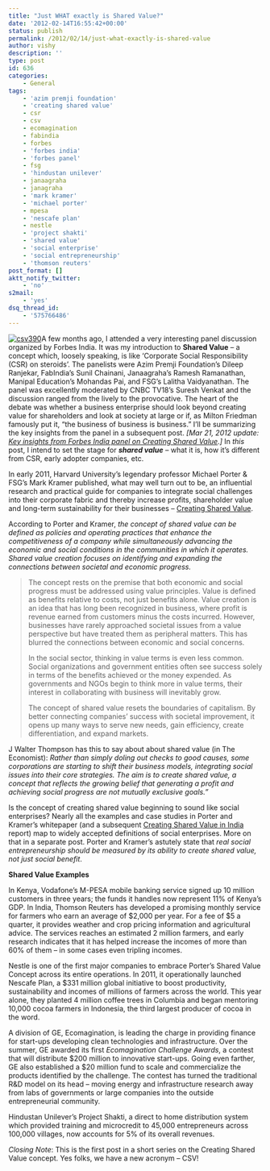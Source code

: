 ```yaml
---
title: "Just WHAT exactly is Shared Value?"
date: '2012-02-14T16:55:42+00:00'
status: publish
permalink: /2012/02/14/just-what-exactly-is-shared-value
author: vishy
description: ''
type: post
id: 636
categories:
    - General
tags:
    - 'azim premji foundation'
    - 'creating shared value'
    - csr
    - csv
    - ecomagination
    - fabindia
    - forbes
    - 'forbes india'
    - 'forbes panel'
    - fsg
    - 'hindustan unilever'
    - janaagraha
    - janagraha
    - 'mark kramer'
    - 'michael porter'
    - mpesa
    - 'nescafe plan'
    - nestle
    - 'project shakti'
    - 'shared value'
    - 'social enterprise'
    - 'social entrepreneurship'
    - 'thomson reuters'
post_format: []
aktt_notify_twitter:
    - 'no'
s2mail:
    - 'yes'
dsq_thread_id:
    - '575766486'
---
```

[![](../../../../uploads/2012/02/csv390.bmp "csv390")](../../../../uploads/2012/02/csv390.bmp)A few months ago, I attended a very interesting panel discussion organized by Forbes India. It was my introduction to **Shared Value** – a concept which, loosely speaking, is like ‘Corporate Social Responsibility (CSR) on steroids’. The panelists were Azim Premji Foundation’s Dileep Ranjekar, FabIndia’s Sunil Chainani, Janaagraha’s Ramesh Ramanathan, Manipal Education’s Mohandas Pai, and FSG’s Lalitha Vaidyanathan. The panel was excellently moderated by CNBC TV18’s Suresh Venkat and the discussion ranged from the lively to the provocative. The heart of the debate was whether a business enterprise should look beyond creating value for shareholders and look at society at large or if, as Milton Friedman famously put it, “the business of business is business.” I’ll be summarizing the key insights from the panel in a subsequent post. *\[Mar 21, 2012 update: [Key insights from Forbes India panel on Creating Shared Value](http://www.techsangam.com/2012/03/21/key-takeaways-from-forbes-india-panel-on-creating-shared-value/).\]* In *this* post, I intend to set the stage for ***shared value*** – what it is, how it’s different from CSR, early adopter companies, etc.

In early 2011, Harvard University’s legendary professor Michael Porter &amp; FSG’s Mark Kramer published, what may well turn out to be, an influential research and practical guide for companies to integrate social challenges into their corporate fabric and thereby increase profits, shareholder value and long-term sustainability for their businesses – [Creating Shared Value](http://www.fsg.org/tabid/191/ArticleId/241/Default.aspx?srpush=true).

According to Porter and Kramer, *the concept of shared value can be defined as policies and operating practices that enhance the competitiveness of a company while simultaneously advancing the economic and social conditions in the communities in which it operates. Shared value creation focuses on identifying and expanding the connections between societal and economic progress.*

> The concept rests on the premise that both economic and social progress must be addressed using value principles. Value is defined as benefits relative to costs, not just benefits alone. Value creation is an idea that has long been recognized in business, where profit is revenue earned from customers minus the costs incurred. However, businesses have rarely approached societal issues from a value perspective but have treated them as peripheral matters. This has blurred the connections between economic and social concerns.
> 
> In the social sector, thinking in value terms is even less common. Social organizations and government entities often see success solely in terms of the benefits achieved or the money expended. As governments and NGOs begin to think more in value terms, their interest in collaborating with business will inevitably grow.
> 
> The concept of shared value resets the boundaries of capitalism. By better connecting companies’ success with societal improvement, it opens up many ways to serve new needs, gain efficiency, create differentiation, and expand markets.

J Walter Thompson has this to say about about shared value (in The Economist): *Rather than simply doling out checks to good causes, some corporations are starting to shift their business models, integrating social issues into their core strategies. The aim is to create shared value, a concept that reflects the growing belief that generating a profit and achieving social progress are not mutually exclusive goals.”*

Is the concept of creating shared value beginning to sound like social enterprises? Nearly all the examples and case studies in Porter and Kramer’s whitepaper (and a subsequent [Creating Shared Value in India](http://www.fsg.org/Portals/0/Uploads/Documents/PDF/India_CSV.pdf) report) map to widely accepted definitions of social enterprises. More on that in a separate post. Porter and Kramer’s astutely state that *real social entrepreneurship should be measured by its ability to create shared value, not just social benefit*.

**Shared Value Examples**

In Kenya, Vodafone’s M-PESA mobile banking service signed up 10 million customers in three years; the funds it handles now represent 11% of Kenya’s GDP. In India, Thomson Reuters has developed a promising monthly service for farmers who earn an average of $2,000 per year. For a fee of $5 a quarter, it provides weather and crop pricing information and agricultural advice. The services reaches an estimated 2 million farmers, and early research indicates that it has helped increase the incomes of more than 60% of them – in some cases even tripling incomes.

Nestle is one of the first major companies to embrace Porter’s Shared Value Concept across its entire operations. In 2011, it operationally launched Nescafe Plan, a $331 million global initiative to boost productivity, sustainability and incomes of millions of farmers across the world. This year alone, they planted 4 million coffee trees in Columbia and began mentoring 10,000 cocoa farmers in Indonesia, the third largest producer of cocoa in the word.

A division of GE, Ecomagination, is leading the charge in providing finance for start-ups developing clean technologies and infrastructure. Over the summer, GE awarded its first *Ecomagination Challenge Awards*, a contest that will distribute $200 million to innovative start-ups. Going even farther, GE also established a $20 million fund to scale and commercialize the products identified by the challenge. The contest has turned the traditional R&amp;D model on its head – moving energy and infrastructure research away from labs of governments or large companies into the outside entrepreneurial community.

Hindustan Unilever’s Project Shakti, a direct to home distribution system which provided training and microcredit to 45,000 entrepreneurs across 100,000 villages, now accounts for 5% of its overall revenues.

*Closing Note*: This is the first post in a short series on the Creating Shared Value concept. Yes folks, we have a new acronym – CSV!